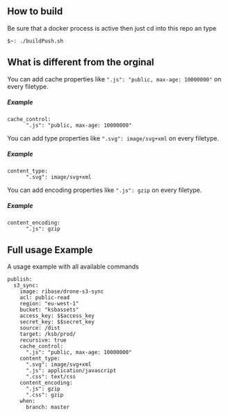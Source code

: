 ## How to build
Be sure that a docker process is active then just cd into this repo an type
```
$~: ./buildPush.sh
``` 

## What is different from the orginal
You can add cache properties like `".js": "public, max-age: 10000000"` on every filetype.
##### Example
```
cache_control:
      ".js": "public, max-age: 10000000"
```
You can add type properties like `".svg": image/svg+xml` on every filetype.
##### Example
```
content_type:
      ".svg": image/svg+xml
```
You can add encoding properties like `".js": gzip` on every filetype.
##### Example
```
content_encoding:
      ".js": gzip
```


## Full usage Example
A usage example with all available commands
```
publish:
  s3_sync:
    image: ribase/drone-s3-sync
    acl: public-read
    region: "eu-west-1"
    bucket: "ksbassets"
    access_key: $$access_key
    secret_key: $$secret_key
    source: /dist
    target: /ksb/prod/
    recursive: true
    cache_control:
      ".js": "public, max-age: 10000000"
    content_type:
      ".svg": image/svg+xml
      ".js": application/javascript
      ".css": text/css
    content_encoding:
      ".js": gzip
      ".css": gzip
    when:
      branch: master
```

